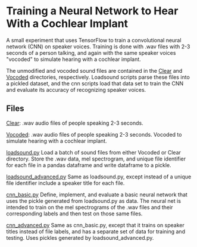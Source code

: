 # Training a Neural Network to Hear With a Cochlear Implant

A small experiment that uses TensorFlow to train a convolutional neural network (CNN) on speaker voices. Training is done with .wav files with 2-3 seconds of a person talking, and again with the same speaker voices "vocoded" to simulate hearing with a cochlear implant. 

The unmodified and vocoded sound files are contained in the [Clear](Clear) and [Vocoded](Vocoded) directories, respectively. Loadsound scripts parse these files into a pickled dataset, and the cnn scripts load that data set to train the CNN and evaluate its accuracy of recognizing speaker voices.

## Files

[Clear](Clear):
.wav audio files of people speaking 2-3 seconds.

[Vocoded](Vocoded):
.wav audio files of people speaking 2-3 seconds. Vocoded to simulate hearing with a cochlear implant.

[loadsound.py](loadsound.py)
Load a batch of sound files from either Vocoded or Clear directory. Store the .wav data, mel spectrogram, and unique file identifier for each file in a pandas dataframe and write dataframe to a pickle.

[loadsound_advanced.py](loadsound_advanced.py)
Same as loadsound.py, except instead of a unique file identifier include a speaker title for each file.

[cnn_basic.py](cnn_basic.py)
Define, implement, and evaluate a basic neural network that uses the pickle generated from loadsound.py as data. The neural net is intended to train on the mel spectrograms of the .wav files and their corresponding labels and then test on those same files.

[cnn_advanced.py](cnn_advanced.py)
Same as cnn_basic.py, except that it trains on speaker titles instead of file labels, and has a separate set of data for training and testing. Uses pickles generated by loadsound_advanced.py.
